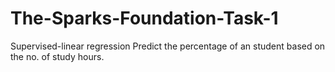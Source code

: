 # The-Sparks-Foundation-Task-1
Supervised-linear regression
Predict the percentage of an student based on the no. of study hours.
